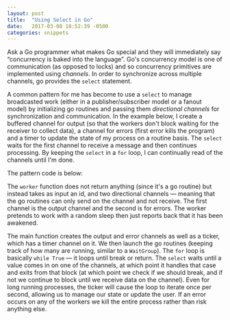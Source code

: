 ```yaml
---
layout: post
title:  "Using Select in Go"
date:   2017-03-08 10:52:39 -0500
categories: snippets
---
```


Ask a Go programmer what makes Go special and they will immediately say &ldquo;concurrency is baked into the language&rdquo;. Go's concurrency model is one of communication (as opposed to locks) and so concurrency primitives are implemented using _channels_. In order to synchronize across multiple channels, go provides the `select` statement.

A common pattern for me has become to use a `select` to manage broadcasted work (either in a publisher/subscriber model or a fanout model) by initializing go routines and passing them _directional channels_ for synchronization and communication. In the example below, I create a buffered channel for output (so that the workers don't block waiting for the receiver to collect data), a channel for errors (first error kills the program) and a timer to update the state of my process on a routine basis. The `select` waits for the first channel to receive a message and then continues processing. By keeping the `select` in a `for` loop, I can continually read of the channels until I'm done.

The pattern code is below:

<script src="https://gist.github.com/bbengfort/70c60a0c5fe89e0b6203e2d81e5a9aa2.js"></script>

The `worker` function does not return anything (since it's a go routine) but instead takes as input an id, and two directional channels &mdash; meaning that the go routines can only send on the channel and not receive. The first channel is the output channel and the second is for errors. The worker pretends to work with a random sleep then just reports back that it has been awakened.

The main function creates the output and error channels as well as a ticker, which has a timer channel on it. We then launch the go routines (keeping track of how many are running, similar to a `WaitGroup`). The `for` loop is basically `while True` &mdash; it loops until break or return. The `select` waits until a value comes in on one of the channels, at which point it handles that case and exits from that block (at which point we check if we should break, and if not we continue to block until we receive data on the channel). Even for long running processes, the ticker will cause the loop to iterate once per second, allowing us to manage our state or update the user. If an error occurs on any of the workers we kill the entire process rather than risk anything else.
